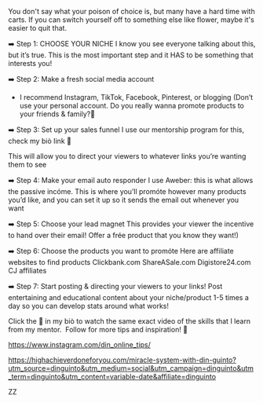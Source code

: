 

You don't say what your poison of choice is, but many have a hard time with carts. If  you can switch yourself off to something else like flower, maybe it's easier to quit that. 

➡️ Step 1: CHOOSE YOUR NICHE
I know you see everyone talking about this, but it’s true. This is the most important step and it HAS to be something that interests you!

➡️ Step 2: Make a fresh social media account
- I recommend Instagram, TikTok, Facebook, Pinterest, or blogging
(Don’t use your personal account. Do you really wanna promote products to your friends &amp; family?🤢

➡️ Step 3: Set up your sales funnel
I use our mentorship program for this, check my biò Iink 🥰

This will allow you to direct your viewers to whatever Iinks you’re wanting them to see 

➡️ Step 4: Make your email auto responder
I use Aweber: this is what allows the passive incóme. This is where you’ll promóte however many products you’d like, and you can set it up so it sends the email out whenever you want

➡️ Step 5: Choose your lead magnet
This provides your viewer the incentive to hand over their email! Offer a frée product that you know they want!)

➡️ Step 6: Choose the products you want to promóte
Here are affiIiate websites to find products
Clickbank.com
ShareASale.com
Digistore24.com
CJ affiliates

➡️ Step 7: Start posting &amp; directing your viewers to your Iinks!
Post entertaining and educational content about your niche/product 1-5 times a day so you can develop stats around what works!

CIick the 🔗 in my biò to watch the same exact video of the skills that I learn from my mentor.
‌
Follow for more tips and inspiration! 💫
‌


https://www.instagram.com/din_online_tips/

https://highachieverdoneforyou.com/miracle-system-with-din-guinto?utm_source=dinguinto&utm_medium=social&utm_campaign=dinguinto&utm_term=dinguinto&utm_content=variable-date&affiliate=dinguinto

ZZ
